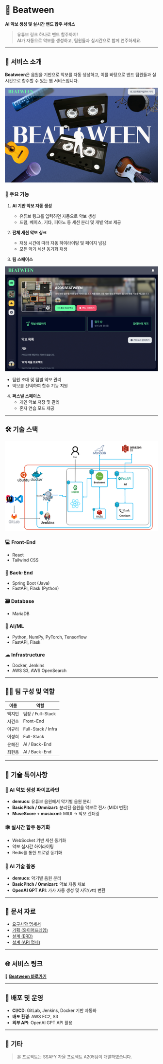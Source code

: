 # 🎵 Beatween

**AI 악보 생성 및 실시간 밴드 합주 서비스**

> 유튜브 링크 하나로 밴드 합주까지!  
> AI가 자동으로 악보를 생성하고, 팀원들과 실시간으로 함께 연주하세요.

---

## 📌 서비스 소개

**Beatween**은 음원을 기반으로 악보를 자동 생성하고, 이를 바탕으로 밴드 팀원들과 실시간으로 합주할 수 있는 웹 서비스입니다.

![landing](./docs/landing.png)

### 🥁 주요 기능

1. **AI 기반 악보 자동 생성**

   - 유튜브 링크를 입력하면 자동으로 악보 생성
   - 드럼, 베이스, 기타, 피아노 등 세션 분리 및 개별 악보 제공

2. **전체 세션 악보 싱크**

   - 재생 시간에 따라 자동 하이라이팅 및 페이지 넘김
   - 모든 악기 세션 동기화 재생

3. **팀 스페이스**

![main](./docs/main.png)

- 팀원 초대 및 팀별 악보 관리
- 악보를 선택하여 합주 기능 지원

4. **퍼스널 스페이스**
   - 개인 악보 저장 및 관리
   - 혼자 연습 모드 제공

---

## 🛠 기술 스택

![architecture](./docs/architecture.png)

### 💻 Front-End

- React
- Tailwind CSS

### 🔧 Back-End

- Spring Boot (Java)
- FastAPI, Flask (Python)

### 🗃 Database

- MariaDB

### 🧠 AI/ML

- Python, NumPy, PyTorch, Tensorflow
- FastAPI, Flask

### ☁ Infrastructure

- Docker, Jenkins
- AWS S3, AWS OpenSearch

---

## 🧑‍💻 팀 구성 및 역할

| 이름   | 역할               |
| ------ | ------------------ |
| 백지민 | 팀장 / Full-Stack  |
| 서건호 | Front-End          |
| 이규리 | Full-Stack / Infra |
| 이성희 | Full-Stack         |
| 윤혜진 | AI / Back-End      |
| 최현용 | AI / Back-End      |

---

## 🧬 기술 특이사항

### 🎼 AI 악보 생성 파이프라인

- **demucs**: 유튜브 음원에서 악기별 음원 분리
- **BasicPitch / Omnizart**: 분리된 음원을 악보로 전사 (MIDI 변환)
- **MuseScore + musicxml**: MIDI → 악보 렌더링

### 🕸 실시간 합주 동기화

- WebSocket 기반 세션 동기화
- 악보 실시간 하이라이팅
- Redis를 통한 드로잉 동기화

### 🧠 AI 기술 활용

- **demucs**: 악기별 음원 분리
- **BasicPitch / Omnizart**: 악보 자동 채보
- **OpenAI GPT API**: 가사 자동 생성 및 자막(vtt) 변환

---

## 📄 문서 자료

- [요구사항 명세서](https://fallacious-antler-2d2.notion.site/1d58a774607d8196b8add120845fe2f5)
- [기획 (와이어프레임)](https://www.figma.com/design/aoe40Xe6rulhxdTTgqJgqE/A205-Beatween?node-id=0-1&t=IbEIGfqWjPW7xBOQ-1)
- [설계 (ERD)](https://www.notion.so/ERD-1e78a774607d8040bcfde7f764900046)
- [설계 (API 명세)](https://www.notion.so/API-1d58a774607d81029bb8eee83c9e8395)

---

## 🌐 서비스 링크

🔗 **[Beatween 바로가기](https://k12a205.p.ssafy.io/)**

---

## 🚀 배포 및 운영

- **CI/CD**: GitLab, Jenkins, Docker 기반 자동화
- **배포 환경**: AWS EC2, S3
- **외부 API**: OpenAI GPT API 활용

---

## 📢 기타

> 본 프로젝트는 SSAFY 자율 프로젝트 A205팀이 개발하였습니다.
